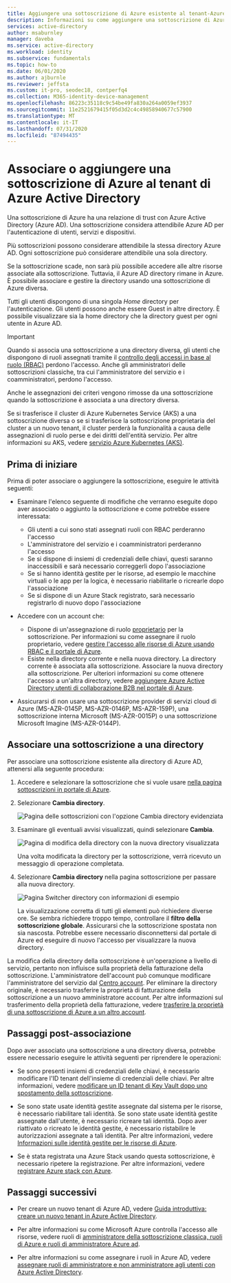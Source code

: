 ```yaml
---
title: Aggiungere una sottoscrizione di Azure esistente al tenant-Azure AD
description: Informazioni su come aggiungere una sottoscrizione di Azure esistente al tenant di Azure Active Directory.
services: active-directory
author: msaburnley
manager: daveba
ms.service: active-directory
ms.workload: identity
ms.subservice: fundamentals
ms.topic: how-to
ms.date: 06/01/2020
ms.author: ajburnle
ms.reviewer: jeffsta
ms.custom: it-pro, seodec18, contperfq4
ms.collection: M365-identity-device-management
ms.openlocfilehash: 86223c35118c9c54be49fa830a264a0059ef3937
ms.sourcegitcommit: 11e2521679415f05d3d2c4c49858940677c57900
ms.translationtype: MT
ms.contentlocale: it-IT
ms.lasthandoff: 07/31/2020
ms.locfileid: "87494435"
---
```

# <a name="associate-or-add-an-azure-subscription-to-your-azure-active-directory-tenant"></a>Associare o aggiungere una sottoscrizione di Azure al tenant di Azure Active Directory

Una sottoscrizione di Azure ha una relazione di trust con Azure Active Directory (Azure AD). Una sottoscrizione considera attendibile Azure AD per l'autenticazione di utenti, servizi e dispositivi.

Più sottoscrizioni possono considerare attendibile la stessa directory Azure AD. Ogni sottoscrizione può considerare attendibile una sola directory.

Se la sottoscrizione scade, non sarà più possibile accedere alle altre risorse associate alla sottoscrizione. Tuttavia, il Azure AD directory rimane in Azure. È possibile associare e gestire la directory usando una sottoscrizione di Azure diversa.

Tutti gli utenti dispongono di una singola *Home* directory per l'autenticazione. Gli utenti possono anche essere Guest in altre directory. È possibile visualizzare sia la home directory che la directory guest per ogni utente in Azure AD.

> [!Important]
> Quando si associa una sottoscrizione a una directory diversa, gli utenti che dispongono di ruoli assegnati tramite il [controllo degli accessi in base al ruolo (RBAC)](../../role-based-access-control/role-assignments-portal.md) perdono l'accesso. Anche gli amministratori delle sottoscrizioni classiche, tra cui l'amministratore del servizio e i coamministratori, perdono l'accesso.
>
> Anche le assegnazioni dei criteri vengono rimosse da una sottoscrizione quando la sottoscrizione è associata a una directory diversa.
>
> Se si trasferisce il cluster di Azure Kubernetes Service (AKS) a una sottoscrizione diversa o se si trasferisce la sottoscrizione proprietaria del cluster a un nuovo tenant, il cluster perderà la funzionalità a causa delle assegnazioni di ruolo perse e dei diritti dell'entità servizio. Per altre informazioni su AKS, vedere [servizio Azure Kubernetes (AKS)](https://docs.microsoft.com/azure/aks/).


## <a name="before-you-begin"></a>Prima di iniziare

Prima di poter associare o aggiungere la sottoscrizione, eseguire le attività seguenti:

- Esaminare l'elenco seguente di modifiche che verranno eseguite dopo aver associato o aggiunto la sottoscrizione e come potrebbe essere interessata:

  - Gli utenti a cui sono stati assegnati ruoli con RBAC perderanno l'accesso
  - L'amministratore del servizio e i coamministratori perderanno l'accesso
  - Se si dispone di insiemi di credenziali delle chiavi, questi saranno inaccessibili e sarà necessario correggerli dopo l'associazione
  - Se si hanno identità gestite per le risorse, ad esempio le macchine virtuali o le app per la logica, è necessario riabilitarle o ricrearle dopo l'associazione
  - Se si dispone di un Azure Stack registrato, sarà necessario registrarlo di nuovo dopo l'associazione

- Accedere con un account che:

  - Dispone di un'assegnazione di ruolo [proprietario](../../role-based-access-control/built-in-roles.md#owner) per la sottoscrizione. Per informazioni su come assegnare il ruolo proprietario, vedere [gestire l'accesso alle risorse di Azure usando RBAC e il portale di Azure](../../role-based-access-control/role-assignments-portal.md).
  - Esiste nella directory corrente e nella nuova directory. La directory corrente è associata alla sottoscrizione. Associare la nuova directory alla sottoscrizione. Per ulteriori informazioni su come ottenere l'accesso a un'altra directory, vedere [aggiungere Azure Active Directory utenti di collaborazione B2B nel portale di Azure](../b2b/add-users-administrator.md).

- Assicurarsi di non usare una sottoscrizione provider di servizi cloud di Azure (MS-AZR-0145P, MS-AZR-0146P, MS-AZR-159P), una sottoscrizione interna Microsoft (MS-AZR-0015P) o una sottoscrizione Microsoft Imagine (MS-AZR-0144P).

## <a name="associate-a-subscription-to-a-directory"></a>Associare una sottoscrizione a una directory<a name="to-associate-an-existing-subscription-to-your-azure-ad-directory"></a>

Per associare una sottoscrizione esistente alla directory di Azure AD, attenersi alla seguente procedura:

1. Accedere e selezionare la sottoscrizione che si vuole usare [nella pagina sottoscrizioni in portale di Azure](https://portal.azure.com/#blade/Microsoft_Azure_Billing/SubscriptionsBlade).

1. Selezionare **Cambia directory**.

    ![Pagina delle sottoscrizioni con l'opzione Cambia directory evidenziata](media/active-directory-how-subscriptions-associated-directory/change-directory-in-azure-subscriptions.png)

1. Esaminare gli eventuali avvisi visualizzati, quindi selezionare **Cambia**.

    ![Pagina di modifica della directory con la nuova directory visualizzata](media/active-directory-how-subscriptions-associated-directory/edit-directory-ui.png)

    Una volta modificata la directory per la sottoscrizione, verrà ricevuto un messaggio di operazione completata.

  1. Selezionare **Cambia directory** nella pagina sottoscrizione per passare alla nuova directory. 

      ![Pagina Switcher directory con informazioni di esempio](media/active-directory-how-subscriptions-associated-directory/directory-switcher.png)

      La visualizzazione corretta di tutti gli elementi può richiedere diverse ore. Se sembra richiedere troppo tempo, controllare il **filtro della sottoscrizione globale**. Assicurarsi che la sottoscrizione spostata non sia nascosta. Potrebbe essere necessario disconnettersi dal portale di Azure ed eseguire di nuovo l'accesso per visualizzare la nuova directory.

La modifica della directory della sottoscrizione è un'operazione a livello di servizio, pertanto non influisce sulla proprietà della fatturazione della sottoscrizione. L'amministratore dell'account può comunque modificare l'amministratore del servizio dal [Centro account](https://account.azure.com/subscriptions). Per eliminare la directory originale, è necessario trasferire la proprietà di fatturazione della sottoscrizione a un nuovo amministratore account. Per altre informazioni sul trasferimento della proprietà della fatturazione, vedere [trasferire la proprietà di una sottoscrizione di Azure a un altro account](../../cost-management-billing/manage/billing-subscription-transfer.md).

## <a name="post-association-steps"></a>Passaggi post-associazione

Dopo aver associato una sottoscrizione a una directory diversa, potrebbe essere necessario eseguire le attività seguenti per riprendere le operazioni:

- Se sono presenti insiemi di credenziali delle chiavi, è necessario modificare l'ID tenant dell'insieme di credenziali delle chiavi. Per altre informazioni, vedere [modificare un ID tenant di Key Vault dopo uno spostamento della sottoscrizione](../../key-vault/general/move-subscription.md).

- Se sono state usate identità gestite assegnate dal sistema per le risorse, è necessario riabilitare tali identità. Se sono state usate identità gestite assegnate dall'utente, è necessario ricreare tali identità. Dopo aver riattivato o ricreato le identità gestite, è necessario ristabilire le autorizzazioni assegnate a tali identità. Per altre informazioni, vedere [Informazioni sulle identità gestite per le risorse di Azure](../managed-identities-azure-resources/overview.md).

- Se è stata registrata una Azure Stack usando questa sottoscrizione, è necessario ripetere la registrazione. Per altre informazioni, vedere [registrare Azure stack con Azure](/azure-stack/operator/azure-stack-registration).

## <a name="next-steps"></a>Passaggi successivi

- Per creare un nuovo tenant di Azure AD, vedere [Guida introduttiva: creare un nuovo tenant in Azure Active Directory](active-directory-access-create-new-tenant.md).

- Per altre informazioni su come Microsoft Azure controlla l'accesso alle risorse, vedere ruoli di [amministratore della sottoscrizione classica, ruoli di Azure e ruoli di amministratore Azure ad](../../role-based-access-control/rbac-and-directory-admin-roles.md).

- Per altre informazioni su come assegnare i ruoli in Azure AD, vedere [assegnare ruoli di amministratore e non amministratore agli utenti con Azure Active Directory](active-directory-users-assign-role-azure-portal.md).
